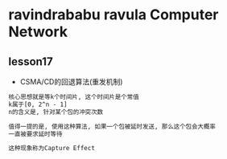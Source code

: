 ravindrababu ravula Computer Network
====================================

## lesson17

* CSMA/CD的回退算法(重发机制)

```txt
核心思想就是等k个时间片, 这个时间片是个常值
k属于[0, 2^n - 1]
n的含义是, 针对某个包的冲突次数

值得一提的是, 使用这种算法, 如果一个包被延时发送, 那么这个包会大概率
一直被要求延时等待

这种现象称为Capture Effect
```
